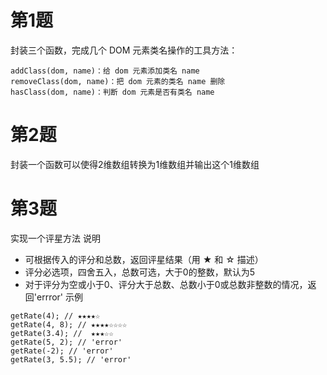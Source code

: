 # 第1题
封装三个函数，完成几个 DOM 元素类名操作的工具方法：

```
addClass(dom, name)：给 dom 元素添加类名 name
removeClass(dom, name)：把 dom 元素的类名 name 删除
hasClass(dom, name)：判断 dom 元素是否有类名 name
```


# 第2题
封装一个函数可以使得2维数组转换为1维数组并输出这个1维数组


#  第3题
实现一个评星方法
说明
* 可根据传入的评分和总数，返回评星结果（用 ★ 和 ☆ 描述）
* 评分必选项，四舍五入，总数可选，大于0的整数，默认为5
* 对于评分为空或小于0、评分大于总数、总数小于0或总数非整数的情况，返回'errror'
示例
```
getRate(4); // ★★★★☆
getRate(4, 8); // ★★★★☆☆☆☆
getRate(3.4); //  ★★★☆☆
getRate(5, 2); // 'error'
getRate(-2); // 'error'
getRate(3, 5.5); // 'error'
```
